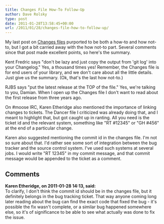 ```yaml
---
title: Changes File How-To Follow-Up
author: Dave Rolsky
type: post
date: 2011-01-28T13:58:45+00:00
url: /2011/01/28/changes-file-how-to-follow-up/
---
```

My last post on [Changes files][1] purported to be both a how-to and how not-to, but I got a bit carried away with the how not-to part. Several comments since that post made excellent points, so here's the summary.

Kent Fredric says "don't be lazy and just copy the output from 'git log' into your Changelog." Yes, a thousand times yes! Remember, the Changes file is for end users of your library, and we don't care about all the little details. Just give us the summary. (Ok, that's the last how not-to.)

RJBS says "put the latest release at the TOP of the file." Yes, we're talking to you, Damian. When I open up the Changes file I don't want to read about the first release from three years ago.

On #moose IRC, Karen Etheridge also mentioned the importance of linking changes to tickets. The Dancer file I criticized was already doing that, and I meant to highlight that, but got caught up in ranting. All you need is the ticket id and the relevant system, something like "RT #12345" or "GH #456" at the end of a particular change.

Karen also suggested mentioning the commit id in the changes file. I'm not so sure about that. I'd rather see some sort of integration between the bug tracker and the source control system. I've used such systems at several jobs. I would write "RT 12345" in my commit message, and that commit message would be appended to the ticket as a comment.

 [1]: /2011/01/27/changes-file-how-and-how-not-to/

## Comments

**Karen Etheridge, on 2011-01-28 14:13, said:**  
To clarify, I don't think the commit id should be in the changes file, but it definitely belongs in the bug tracking ticket. That way anyone coming long later reading about the bug can find the exact code that fixed the bug - it's possible the fix wasn't complete, or a similar bug happened somewhere else, so it's of significance to be able to see what actually was done to fix the issue.
